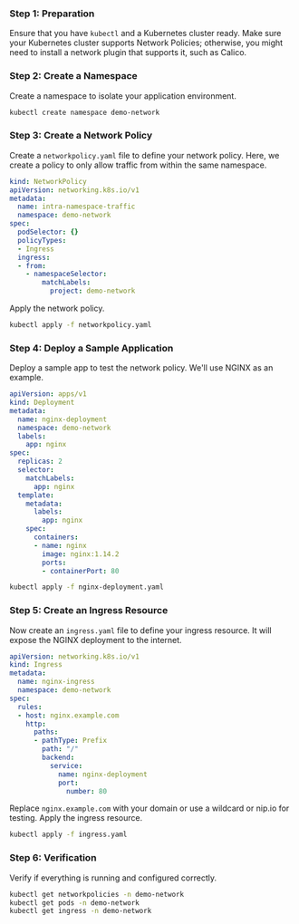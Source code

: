 
### Step 1: **Preparation**
Ensure that you have `kubectl` and a Kubernetes cluster ready. Make sure your Kubernetes cluster supports Network Policies; otherwise, you might need to install a network plugin that supports it, such as Calico.

### Step 2: **Create a Namespace**
Create a namespace to isolate your application environment.

```bash
kubectl create namespace demo-network
```

### Step 3: **Create a Network Policy**
Create a `networkpolicy.yaml` file to define your network policy. Here, we create a policy to only allow traffic from within the same namespace.

```yaml
kind: NetworkPolicy
apiVersion: networking.k8s.io/v1
metadata:
  name: intra-namespace-traffic
  namespace: demo-network
spec:
  podSelector: {} 
  policyTypes:
  - Ingress
  ingress:
  - from:
    - namespaceSelector:
        matchLabels:
          project: demo-network
```

Apply the network policy.

```bash
kubectl apply -f networkpolicy.yaml
```

### Step 4: **Deploy a Sample Application**
Deploy a sample app to test the network policy. We'll use NGINX as an example.

```yaml
apiVersion: apps/v1
kind: Deployment
metadata:
  name: nginx-deployment
  namespace: demo-network
  labels:
    app: nginx
spec:
  replicas: 2
  selector:
    matchLabels:
      app: nginx
  template:
    metadata:
      labels:
        app: nginx
    spec:
      containers:
      - name: nginx
        image: nginx:1.14.2
        ports:
        - containerPort: 80
```

```bash
kubectl apply -f nginx-deployment.yaml
```

### Step 5: **Create an Ingress Resource**
Now create an `ingress.yaml` file to define your ingress resource. It will expose the NGINX deployment to the internet.

```yaml
apiVersion: networking.k8s.io/v1
kind: Ingress
metadata:
  name: nginx-ingress
  namespace: demo-network
spec:
  rules:
  - host: nginx.example.com
    http:
      paths:
      - pathType: Prefix
        path: "/"
        backend:
          service:
            name: nginx-deployment
            port:
              number: 80
```

Replace `nginx.example.com` with your domain or use a wildcard or nip.io for testing. Apply the ingress resource.

```bash
kubectl apply -f ingress.yaml
```

### Step 6: **Verification**
Verify if everything is running and configured correctly.

```bash
kubectl get networkpolicies -n demo-network
kubectl get pods -n demo-network
kubectl get ingress -n demo-network
```

